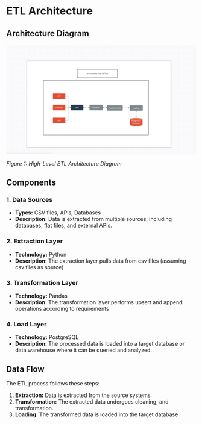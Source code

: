 
# ETL Architecture

## Architecture Diagram

![ETL Architecture](architecture.png)

*Figure 1: High-Level ETL Architecture Diagram*

## Components

### 1. Data Sources

- **Types:** CSV files, APIs, Databases
- **Description:** Data is extracted from multiple sources, including databases, flat files, and external APIs.

### 2. Extraction Layer

- **Technology:**  Python
- **Description:** The extraction layer pulls data from csv files (assuming csv files as source)
### 3. Transformation Layer

- **Technology:**  Pandas
- **Description:** The transformation layer performs upsert and append operations according to requirements

### 4. Load Layer

- **Technology:** PostgreSQL
- **Description:** The processed data is loaded into a target database or data warehouse where it can be queried and analyzed.



## Data Flow

The ETL process follows these steps:

1. **Extraction:** Data is extracted from the source systems.
2. **Transformation:** The extracted data undergoes cleaning, and transformation.
3. **Loading:** The transformed data is loaded into the target database
